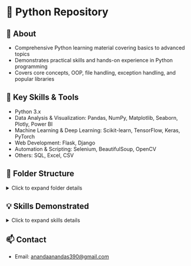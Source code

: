 # 🐍 Python Repository

## 📖 About
- Comprehensive Python learning material covering basics to advanced topics
- Demonstrates practical skills and hands-on experience in Python programming
- Covers core concepts, OOP, file handling, exception handling, and popular libraries

## 🚀 Key Skills & Tools
- Python 3.x
- Data Analysis & Visualization: Pandas, NumPy, Matplotlib, Seaborn, Plotly, Power BI
- Machine Learning & Deep Learning: Scikit-learn, TensorFlow, Keras, PyTorch
- Web Development: Flask, Django
- Automation & Scripting: Selenium, BeautifulSoup, OpenCV
- Others: SQL, Excel, CSV

## 🧩 Folder Structure
<details>
  <summary>Click to expand folder details</summary>

- Introduction_to_Python – Overview, installation, and setup
- Python_Basics – Variables, data types, operators, basic operations
- Control_Flow – Conditional statements, loops, logical flow
- Functions – User-defined functions, return values, scope
- File_Handling – Reading, writing, and managing files
- Exception_Handling – Errors, exceptions, try-except blocks
- Modules_and_Packages – Importing, creating modules, using packages
- OOPS – Classes, objects, inheritance, polymorphism, encapsulation
- Python_Libraries – Popular libraries like Pandas, NumPy, Matplotlib

</details>

## 💡 Skills Demonstrated
<details>
  <summary>Click to expand skills details</summary>

- Writing clean and efficient Python code
- Understanding core Python concepts and OOP
- Handling files and exceptions
- Using Python modules and packages effectively
- Performing data analysis and visualization with Python libraries
- Implementing Machine Learning and Deep Learning models
- Working with databases, files, and external data sources

</details>

## 📫 Contact

- Email: anandaanandas390@gmail.com
